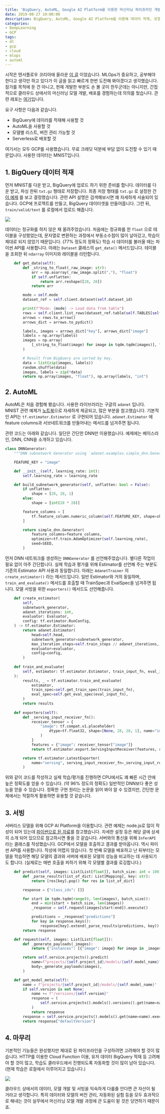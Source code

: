 ```yaml
---
title: 'BigQuery, AutoML, Google AI Platform을 이용한 머신러닝 파이프라인 개발'
date: 2019-08-27 19:00:00
description: BigQuery, AutoML, Google AI Platform을 이용해 데이터 적재, 모델 개발/평가, 서비리스 배포 파이프라인을 간단하게 경험했습니다/
categories:
- DeepLearning
- GCP
tags:
- dl
- gcp
- cloud
- mlops
- automl
---
```


시작은 텐서플로우 코리아에 올라운 [이 글](https://www.facebook.com/groups/TensorFlowKR/permalink/971390023202056/) 이었습니다. MLOps가 중요하고, 공부해야 한다고 생각만 하고 있다가 이 글을 읽고 빠르게 한번 도전해 봐야겠다고 생각했습니다. 참가를 목적에 둔 건 아니고, 현재 개발한 부분도 손 볼 곳이 한두군데는 아니지만, 간접적으로 클라우드 상에서의 머신러닝 모델 개발, 배포를 경험하는데 의의를 뒀습니다. 관련 레포는 [여기](https://github.com/novdov/ml-pipeline)입니다.



요구 사항은 다음과 같습니다.

- BigQuery에 데이러를 적재해 사용할 것
- AutoML을 사용할 것
- 모델별 리스트, 버전 관리 가능할 것
- Serverless로 배포할 것



여기서는 모두 GCP를 사용했습니다. 무료 크레딧 덕분에 부담 없이 도전할 수 있기 때문입니다. 사용한 데이터는 MNIST입니다.



## 1. BigQuery 데이터 적재

먼저 MNIST를 다운 받고, BigQuery에 업로드 하기 위한 준비를 합니다. 데이터를 다운 받고, 파싱 한뒤 `txt.gz` 형태로 저장합니다. 최종 저장 형태를 `txt.gz` 로 설정한 건 [이 예제](https://cloud.google.com/tpu/docs/tutorials/mnist?hl=ko) 를 보고 결정했습니다. 관련 API 설명은 검색해보시면 꽤 자세하게 서술되어 있습니다. GCP에 프로젝트를 만들고, BigQuery 데이터셋을 만들어줍니다. 그런 뒤, `train/valid/text` 를 로컬에서 업로드 해줍니다.

![](https://drive.google.com/uc?id=1jIt2Tvije-vFPmRC28U3HYJURUwn8b8h)

데이터는 정규화를 하지 않은 채 올려주었습니다. 처음에는 정규화를 한 `float` 으로 테이블을 구성했었는데, 문자열로 변환하는 과정에서 부동소수점이 많이 날아갔고, 학습이 제대로 되지 않았기 때문입니다. (77% 정도의 정확도) 학습 시 데이터를 불러올 때는 파이썬 API를 사용합니다. 아래는 `Dataset` 클래스의 `get_data()` 메서드입니다. 테이블을 조회한 뒤 `ndarray` 이미지와 레이블을 리턴합니다.

```python
    def get_data(self):
        def _string_to_float(_raw_image: str):
            arr = np.asarray(_raw_image.split(","), "float")
            if self.unflatten:
                return arr.reshape([28, 28])
            return arr

        mode = self.mode
        dataset_ref = self.client.dataset(self.dataset_id)

        print(f"Mode: {mode} -> Load data from table")
        rows = self.client.list_rows(dataset_ref.table(self.TABLES[self.mode]))
        arrows = rows.to_arrow()
        arrows_dict = arrows.to_pydict()

        labels, images = arrows_dict["key"], arrows_dict["image"]
        labels = np.array(labels)
        images = np.array(
            [_string_to_float(image) for image in tqdm.tqdm(images)], "float"
        )

        # Result from BigQuery are sorted by key.
        data = list(zip(images, labels))
        random.shuffle(data)
        images, labels = zip(*data)
        return np.array(images, "float"), np.array(labels, "int")
```



## 2. AutoML

AutoML은 처음 경험해 봤습니다. 사용한 라이브러리는 구글의 `adanet` 입니다. MNIST 관련 예제가 [노트북](https://colab.research.google.com/github/tensorflow/adanet/blob/master/adanet/examples/tutorials/customizing_adanet.ipynb)으로 자세하게 제공되고, 많은 부분을 참고했습니다. 기본적인 API는 `tf.estimator.Estimator` 로 구현되어 있습니다. `adanet.Estimator` 에 feature columns과 서브네트워크를 만들어내는 메서드를 넘겨주면 됩니다.

관련 코드는 아래와 같습니다. 일단은 간단한 DNN만 이용했습니다. 예제에는 베이스라인, DNN, CNN을 소개하고 있습니다.

```python
class DNNGenerator:
    """DNN subnetwork Generator using `adanet.examples.simple_dnn.Generator`"""

    FEATURE_KEY = "image"

    def __init__(self, learning_rate: int):
        self.learning_rate = learning_rate

    def build_subnetwork_generator(self, unflatten: bool = False):
        if unflatten:
            shape = [28, 28, 1]
        else:
            shape = [int(28 * 28)]

        feature_columns = [
            tf.feature_column.numeric_column(self.FEATURE_KEY, shape=shape)
        ]

        return simple_dnn.Generator(
            feature_columns=feature_columns,
            optimizer=tf.train.AdamOptimizer(self.learning_rate),
            seed=SEED,
        )
```

먼저 DNN 네트워크를 생성하는 `DNNGenerator` 를 선언해주었습니다. 별다른 작업이 필요 없이 아주 간단합니다. 실제 학습과 평가를 위해 Estimator를 선언해 주는 부분도 기존의 Estimator API 사용과 동일합니다. 아래는 `AdanetTrainer` 의 `create_estimator()` 라는 메서드입니다. 일반 Estimator와 거의 동일하며, `train_and_evaluate()` 메서드를 호출할 때 TrainSpec과 EvalSpec을 넘겨주면 됩니다. 모델 서빙을 위한 `exporters()` 메서드도 선언해줍니다.

```python
    def create_estimator(
        self,
        subnetwork_generator,
        adanet_iterations: int,
        evaluator: Evaluator,
        config: tf.estimator.RunConfig,
    ) -> tf.estimator.Estimator:
        return adanet.Estimator(
            head=self.head,
            subnetwork_generator=subnetwork_generator,
            max_iteration_steps=self.train_steps // adanet_iterations,
            evaluator=evaluator,
            config=config,
        )
    
    def train_and_evaluate(
        self, estimator: tf.estimator.Estimator, train_input_fn, eval_input_fn
    ):
        results, _ = tf.estimator.train_and_evaluate(
            estimator,
            train_spec=self.get_train_spec(train_input_fn),
            eval_spec=self.get_eval_spec(eval_input_fn),
        )
        return results
     
    def exporters(self):
        def _serving_input_receiver_fn():
            receiver_tensor = {
                "image": tf.compat.v1.placeholder(
                    dtype=tf.float32, shape=[None, 28, 28, 1], name="image"
                )
            }
            features = {"image": receiver_tensor["image"]}
            return tf.estimator.export.ServingInputReceiver(features, receiver_tensor)

        return tf.estimator.LatestExporter(
            name="serving", serving_input_receiver_fn=_serving_input_receiver_fn
        )
```



위와 같이 코드를 작성하고 실제 학습/평가를 진행하면 CPU에서도 꽤 빠른 시간 안에 높은 정확도를 얻을 수 있습니다. (약 96% 정도의 정확도) 일반적인 DNN보다 좋은 성능을 얻을 수 있습니다. 정확한 구현 원리는 논문을 읽어 봐야 알 수 있겠지만, 간단한 문제에서는 적절하게 활용하면 유용할 것 같습니다.



## 3. 서빙

서버리스 모델을 위해 GCP AI Platform을 이용합니다. 관련 예제는 node.js로 많이 작성이 되어 있는데 [파이썬으로 된 자료](https://cloud.google.com/blog/products/ai-machine-learning/empower-your-ai-platform-trained-serverless-endpoints-with-machine-learning-on-google-cloud-functions)를 참고했습니다. 자세한 설정 등은 해당 글에 상세히 소개 되어 있으므로 참고하시면 좋을 것 같습니다. 서버와의 통신을 위해 `InferAPI` 라는 클래스를 작성했습니다. GCP에서 모델을 호출하고 결과를 받아옵니다. 역시 파이썬 API를 사용합니다. 작성에 어렵지 않습니다. 첫 번째 모델을 배포하고 난 뒤부터는 모델을 학습하면 해당 모델의 결과와 서버에 배포된 모델의 성능을 비교하는 데 사용되기도 합니다. (실제로는 매번 호출을 피하기 위해 각 모델별 결과를 로깅합니다.)

```python
    def predict(self, images: List[List[float]], batch_size: int = 100) -> Mapping:
        def _parse_results(list_of_dict: List[Mapping], key: str):
            return [res[key].pop() for res in list_of_dict]

        response = {"class_ids": []}

        for start in tqdm.tqdm(range(0, len(images), batch_size)):
            end = min(start + batch_size, len(images))
            _response = self.request(images[start:end]).execute()

            predictions = _response["predictions"]
            for key in response.keys():
                response[key].extend(_parse_results(predictions, key))
        return response

    def request(self, images: List[List[float]]):
        def _generate_payloads(_images):
            return {"instances": [{"image": image} for image in _images]}

        return self.service.projects().predict(
            name=f"projects/{self.project_id}/models/{self.model_name}",
            body=_generate_payloads(images),
        )

    def get_model_meta(self):
        name = f"projects/{self.project_id}/models/{self.model_name}"
        if self.version is not None:
            name += f"/versions/{self.version}"
            response = (
                self.service.projects().models().versions().get(name=name).execute()
            )
            return response
        response = self.service.projects().models().get(name=name).execute()
        return response["defaultVersion"]
```



## 4. 마무리

기본적인 기능들은 완성했지만 제대로 된 파이프라인을 구성하려면 고려해야 할 것이 많습니다. HTTP를 이용한 Cloud Function 이용, 유저 데이터 BigQuery 적재 등 고려해야 할 것이 많고, 학습도 클라우드에서 진행되도록 자동화할 것이 많이 남아 있습니다. (현재 학습은 로컬에서 이루어지고 있습니다.)

![](https://drive.google.com/uc?id=1TdrVYrTUA3_gkxMAc9RxjwbtbGf8Lh29)

클라우드 상에서의 데이터, 모델 개발 및 서빙을 익숙하게 다룰줄 안다면 큰 자산이 될 거라고 생각합니다. 특히 데이터와 모델의 버전 관리, 자동화된 실험 등을 모두 효과적으로 해내는 것이 실무에서 머신러닝 모델 개발 과정에 큰 도움이 됟 것은 당연하기 때문이죠.


